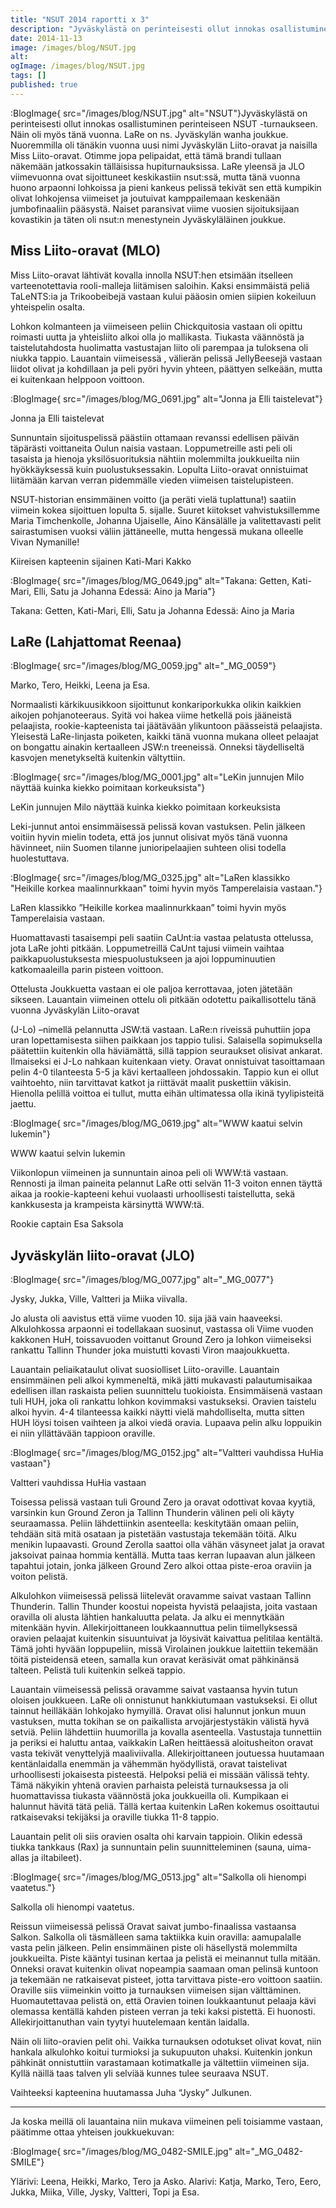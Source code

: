 ```yaml
---
title: "NSUT 2014 raportti x 3"
description: "Jyväskylästä on perinteisesti ollut innokas osallistuminen perinteiseen NSUT -turnaukseen. Näin oli myös tänä vuonna. LaRe on ns. Jyväskylän wanha joukkue. Nuoremmilla oli tänäkin vuonna uusi nimi Jyväskylän Liito-oravat ja naisilla Miss Liito-oravat. Otimme jopa pelipaidat, että tämä brandi tullaan näkemään jatkossakin tälläisissa hupiturnauksissa. LaRe yleensä ja JLO viimevuonna ovat sijoittuneet keskikastiin nsut:ssä, mutta tänä vuonna"
date: 2014-11-13
image: /images/blog/NSUT.jpg
alt:
ogImage: /images/blog/NSUT.jpg
tags: []
published: true
---
```

:BlogImage{ src="/images/blog/NSUT.jpg" alt="NSUT"}Jyväskylästä on perinteisesti ollut innokas osallistuminen perinteiseen NSUT -turnaukseen. Näin oli myös tänä vuonna. LaRe on ns. Jyväskylän wanha joukkue. Nuoremmilla oli tänäkin vuonna uusi nimi Jyväskylän Liito-oravat ja naisilla Miss Liito-oravat. Otimme jopa pelipaidat, että tämä brandi tullaan näkemään jatkossakin tälläisissa hupiturnauksissa. LaRe yleensä ja JLO viimevuonna ovat sijoittuneet keskikastiin nsut:ssä, mutta tänä vuonna huono arpaonni lohkoissa ja pieni kankeus pelissä tekivät sen että kumpikin olivat lohkojensa viimeiset ja joutuivat kamppailemaan keskenään jumbofinaaliin pääsystä. Naiset paransivat viime vuosien sijoituksijaan kovastikin ja täten oli nsut:n menestynein Jyväskyläläinen joukkue.

Miss Liito-oravat (MLO)
-----------------------

Miss Liito-oravat lähtivät kovalla innolla NSUT:hen etsimään itselleen varteenotettavia rooli-malleja liitämisen saloihin. Kaksi ensimmäistä peliä TaLeNTS:ia ja Trikoobeibejä vastaan kului pääosin omien siipien kokeiluun yhteispelin osalta.

Lohkon kolmanteen ja viimeiseen peliin Chickquitosia vastaan oli opittu roimasti uutta ja yhteisliito alkoi olla jo mallikasta. Tiukasta väännöstä ja taistelutahdosta huolimatta vastustajan liito oli parempaa ja tuloksena oli niukka tappio. Lauantain viimeisessä , välierän pelissä JellyBeesejä vastaan liidot olivat ja kohdillaan ja peli pyöri hyvin yhteen, päättyen selkeään, mutta ei kuitenkaan helppoon voittoon.

:BlogImage{ src="/images/blog/MG_0691.jpg" alt="Jonna ja Elli taistelevat"}

Jonna ja Elli taistelevat

Sunnuntain sijoituspelissä päästiin ottamaan revanssi edellisen päivän täpärästi voittaneita Oulun naisia vastaan. Loppumetreille asti peli oli tasaista ja hienoja yksilösuorituksia nähtiin molemmilta joukkueilta niin hyökkäyksessä kuin puolustuksessakin. Lopulta Liito-oravat onnistuimat liitämään karvan verran pidemmälle vieden viimeisen taistelupisteen.

NSUT-historian ensimmäinen voitto (ja peräti vielä tuplattuna!) saatiin viimein kokea sijoittuen lopulta 5. sijalle. Suuret kiitokset vahvistuksillemme Maria Timchenkolle, Johanna Ujaiselle, Aino Känsälälle ja valitettavasti pelit sairastumisen vuoksi väliin jättäneelle, mutta hengessä mukana olleelle Vivan Nymanille!

Kiireisen kapteenin sijainen Kati-Mari Kakko

:BlogImage{ src="/images/blog/MG_0649.jpg" alt="Takana: Getten, Kati-Mari, Elli, Satu ja Johanna Edessä: Aino ja Maria"}

Takana: Getten, Kati-Mari, Elli, Satu ja Johanna
Edessä: Aino ja Maria

LaRe (Lahjattomat Reenaa)
-------------------------

:BlogImage{ src="/images/blog/MG_0059.jpg" alt="_MG_0059"}

Marko, Tero, Heikki, Leena ja Esa.

Normaalisti kärkikuusikkoon sijoittunut konkariporkukka olikin kaikkien aikojen pohjanoteeraus. Syitä voi hakea viime hetkellä pois jääneistä pelaajista, rookie-kapteenista tai jäätävään ylikuntoon päässeistä pelaajista. Yleisestä LaRe-linjasta poiketen, kaikki tänä vuonna mukana olleet pelaajat on bongattu ainakin kertaalleen JSW:n treeneissä. Onneksi täydelliseltä kasvojen menetykseltä kuitenkin vältyttiin.

:BlogImage{ src="/images/blog/MG_0001.jpg" alt="LeKin junnujen Milo näyttää  kuinka kiekko poimitaan korkeuksista"}

LeKin junnujen Milo näyttää kuinka kiekko poimitaan korkeuksista

Leki-junnut antoi ensimmäisessä pelissä kovan vastuksen. Pelin jälkeen voitiin hyvin mielin todeta, että jos junnut olisivat myös tänä vuonna hävinneet, niin Suomen tilanne junioripelaajien suhteen olisi todella huolestuttava.

:BlogImage{ src="/images/blog/MG_0325.jpg" alt="LaRen klassikko "Heikille korkea maalinnurkkaan" toimi hyvin myös Tamperelaisia vastaan."}

LaRen klassikko ”Heikille korkea maalinnurkkaan” toimi hyvin myös Tamperelaisia vastaan.

Huomattavasti tasaisempi peli saatiin CaUnt:ia vastaa pelatusta ottelussa, jota LaRe johti pitkään. Loppumetreillä CaUnt tajusi viimein vaihtaa paikkapuolustuksesta miespuolustukseen ja ajoi loppuminuutien katkomaaleilla parin pisteen voittoon.

Ottelusta Joukkuetta vastaan ei ole paljoa kerrottavaa, joten jätetään sikseen. Lauantain viimeinen ottelu oli pitkään odotettu paikallisottelu tänä vuonna Jyväskylän Liito-oravat

(J-Lo) –nimellä pelannutta JSW:tä vastaan. LaRe:n riveissä puhuttiin jopa uran lopettamisesta siihen paikkaan jos tappio tulisi. Salaisella sopimuksella päätettiin kuitenkin olla häviämättä, sillä tappion seuraukset olisivat ankarat. Ilmaiseksi ei J-Lo nahkaan kuitenkaan viety. Oravat onnistuivat tasoittamaan pelin  4-0 tilanteesta 5-5 ja kävi kertaalleen johdossakin. Tappio kun ei ollut vaihtoehto, niin tarvittavat katkot ja riittävät maalit puskettiin väkisin. Hienolla pelillä voittoa ei tullut, mutta eihän ultimatessa olla ikinä tyylipisteitä jaettu.

:BlogImage{ src="/images/blog/MG_0619.jpg" alt="WWW kaatui selvin lukemin"}

WWW kaatui selvin lukemin

Viikonlopun viimeinen ja sunnuntain ainoa peli oli WWW:tä vastaan. Rennosti ja ilman paineita pelannut LaRe otti selvän 11-3 voiton ennen täyttä aikaa ja rookie-kapteeni kehui vuolaasti urhoollisesti taistellutta, sekä kankkusesta ja krampeista kärsinyttä WWW:tä.

Rookie captain Esa Saksola

Jyväskylän liito-oravat (JLO)
-----------------------------

:BlogImage{ src="/images/blog/MG_0077.jpg" alt="_MG_0077"}

Jysky, Jukka, Ville, Valtteri ja Miika viivalla.

Jo alusta oli aavistus että viime vuoden 10. sija jää vain haaveeksi. Alkulohkossa arpaonni ei todellakaan suosinut, vastassa oli Viime vuoden kakkonen HuH, toissavuoden voittanut Ground Zero ja lohkon viimeiseksi rankattu Tallinn Thunder joka muistutti kovasti Viron maajoukkuetta.

Lauantain peliaikataulut olivat suosiolliset Liito-oraville. Lauantain ensimmäinen peli alkoi kymmeneltä, mikä jätti mukavasti palautumisaikaa edellisen illan raskaista pelien suunnittelu tuokioista. Ensimmäisenä vastaan tuli HUH, joka oli rankattu lohkon kovimmaksi vastukseksi. Oravien taistelu alkoi hyvin. 4-4 tilanteessa kaikki näytti vielä mahdolliselta, mutta sitten HUH löysi toisen vaihteen ja alkoi viedä oravia. Lupaava pelin alku loppuikin ei niin yllättävään tappioon oraville.

:BlogImage{ src="/images/blog/MG_0152.jpg" alt="Valtteri vauhdissa HuHia vastaan"}

Valtteri vauhdissa HuHia vastaan

Toisessa pelissä vastaan tuli Ground Zero ja oravat odottivat kovaa kyytiä, varsinkin kun Ground Zeron ja Tallinn Thunderin välinen peli oli käyty seuraamassa. Peliin lähdettiinkin asenteella: keskitytään omaan peliin, tehdään sitä mitä osataan ja pistetään vastustaja tekemään töitä. Alku menikin lupaavasti. Ground Zerolla saattoi olla vähän väsyneet jalat ja oravat jaksoivat painaa hommia kentällä. Mutta taas kerran lupaavan alun jälkeen tapahtui jotain, jonka jälkeen Ground Zero alkoi ottaa piste-eroa oraviin ja voiton pelistä.

Alkulohkon viimeisessä pelissä liitelevät oravamme saivat vastaan Tallinn Thunderin. Tallin Thunder koostui nopeista hyvistä pelaajista, joita vastaan oravilla oli alusta lähtien hankaluutta pelata. Ja alku ei mennytkään mitenkään hyvin. Allekirjoittaneen loukkaannuttua pelin tiimellyksessä oravien pelaajat kuitenkin sisuuntuivat ja löysivät kaivattua pelitilaa kentältä. Tämä johti hyvään loppupeliin, missä Virolainen joukkue laitettiin tekemään töitä pisteidensä eteen, samalla kun oravat keräsivät omat pähkinänsä talteen. Pelistä tuli kuitenkin selkeä tappio.

Lauantain viimeisessä pelissä oravamme saivat vastaansa hyvin tutun oloisen joukkueen. LaRe oli onnistunut hankkiutumaan vastukseksi. Ei ollut tainnut heilläkään lohkojako hymyillä. Oravat olisi halunnut jonkun muun vastuksen, mutta tokihan se on paikallista arvojärjestystäkin välistä hyvä setviä. Peliin lähdettiin huumorilla ja kovalla asenteella. Vastustaja tunnettiin ja periksi ei haluttu antaa, vaikkakin LaRen heittäessä aloitusheiton oravat vasta tekivät venyttelyjä maaliviivalla. Allekirjoittaneen joutuessa huutamaan kentänlaidalla enemmän ja vähemmän hyödyllistä, oravat taistelivat urhoollisesti jokaisesta pisteestä. Helpoksi peliä ei missään välissä tehty. Tämä näkyikin yhtenä oravien parhaista peleistä turnauksessa ja oli huomattavissa tiukasta väännöstä joka joukkueilla oli. Kumpikaan ei halunnut hävitä tätä peliä. Tällä kertaa kuitenkin LaRen kokemus osoittautui ratkaisevaksi tekijäksi ja oraville tiukka 11-8 tappio.

Lauantain pelit oli siis oravien osalta ohi karvain tappioin. Olikin edessä tiukka tankkaus (Rax) ja sunnuntain pelin suunnitteleminen (sauna, uima-allas ja iltabileet).

:BlogImage{ src="/images/blog/MG_0513.jpg" alt="Salkolla oli hienompi vaatetus."}

Salkolla oli hienompi vaatetus.

Reissun viimeisessä pelissä Oravat saivat jumbo-finaalissa vastaansa Salkon. Salkolla oli täsmälleen sama taktiikka kuin oravilla: aamupalalle vasta pelin jälkeen. Pelin ensimmäinen piste oli häsellystä molemmilta joukkueilta. Piste kääntyi tusinan kertaa ja pelistä ei meinannut tulla mitään. Onneksi oravat kuitenkin olivat nopeampia saamaan oman pelinsä kuntoon ja tekemään ne ratkaisevat pisteet, jotta tarvittava piste-ero voittoon saatiin. Oraville siis viimeinkin voitto ja turnauksen viimeisen sijan välttäminen. Huomautettavaa pelistä on, että Oravien toinen loukkaantunut pelaaja kävi olemassa kentällä kahden pisteen verran ja teki kaksi pistettä. Ei huonosti. Allekirjoittanuthan vain tyytyi huutelemaan kentän laidalla.

Näin oli liito-oravien pelit ohi. Vaikka turnauksen odotukset olivat kovat, niin hankala alkulohko koitui turmioksi ja sukupuuton uhaksi. Kuitenkin jonkun pähkinät onnistuttiin varastamaan kotimatkalle ja vältettiin viimeinen sija. Kyllä näillä taas talven yli selviää kunnes tulee seuraava NSUT.

Vaihteeksi kapteenina huutamassa Juha “Jysky” Julkunen.

* * *

Ja koska meillä oli lauantaina niin mukava viimeinen peli toisiamme vastaan, päätimme ottaa yhteisen joukkuekuvan:

:BlogImage{ src="/images/blog/MG_0482-SMILE.jpg" alt="_MG_0482-SMILE"}

Ylärivi: Leena, Heikki, Marko, Tero ja Asko. Alarivi: Katja, Marko, Tero, Eero, Jukka, Miika, Ville, Jysky, Valtteri, Topi ja Esa.
